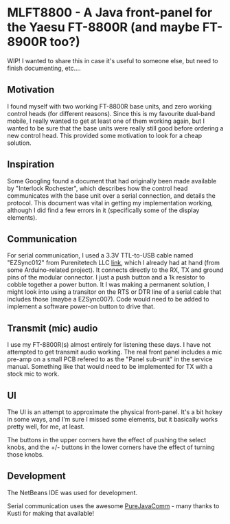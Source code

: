 # MLFT8800 - A Java front-panel for the Yaesu FT-8800R (and maybe FT-8900R too?)

WIP! I wanted to share this in case it's useful to someone else, but need to finish documenting, etc....

## Motivation

I found myself with two working FT-8800R base units, and zero working control heads (for different reasons). Since this is my favourite dual-band mobile, I really wanted to get at least one of them working again, but I wanted to be sure that the base units were really still good before ordering a new control head. This provided some motivation to look for a cheap solution.

## Inspiration

Some Googling found a document that had originally been made available by "Interlock Rochester", which describes how the control head communicates with the base unit over a serial connection, and details the protocol. This document was vital in getting my implementation working, although I did find a few errors in it (specifically some of the display elements).

## Communication

For serial communication, I used a 3.3V TTL-to-USB cable named "EZSync012" from Purenitetech LLC [link](https://purenitetech.com/product/ezsync-ftdi-chip-usb-to-ttl-serial-cable-for-rapsberry-pi-3-3v/), which I already had at hand (from some Arduino-related project). It connects directly to the RX, TX and ground pins of the modular connector. I just a push button and a 1k resistor to cobble together a power button. It I was making a permanent solution, I might look into using a transitor on the RTS or DTR line of a serial cable that includes those (maybe a EZSync007). Code would need to be added to implement a software power-on button to drive that.

## Transmit (mic) audio

I use my FT-8800R(s) almost entirely for listening these days. I have not attempted to get transmit audio working. The real front panel includes a mic pre-amp on a small PCB refered to as the "Panel sub-unit" in the service manual. Something like that would need to be implemented for TX with a stock mic to work.

## UI

The UI is an attempt to approximate the physical front-panel. It's a bit hokey in some ways, and I'm sure I missed some elements, but it basically works pretty well, for me, at least.

The buttons in the upper corners have the effect of pushing the select knobs, and the +/- buttons in the lower corners have the effect of turning those knobs. 

## Development

The NetBeans IDE was used for development.

Serial communication uses the awesome [PureJavaComm](http://www.sparetimelabs.com/purejavacomm/purejavacomm.php) - many thanks to Kusti for making that available!

